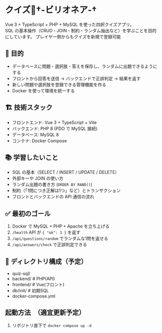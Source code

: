 # クイズ🪼†-ビリオネア-†
Vue 3 + TypeScript + PHP + MySQL を使った四択クイズアプリ。  
SQL の基本操作（CRUD・JOIN・制約・ランダム抽出など）を学ぶことを目的にしています。
プレイヤー側からもクイズを新規で登録可能

## 🎯 目的
- データベースに問題・選択肢・答えを保存し、ランダムに出題できるようにする
- フロントから回答を送信 → バックエンドで正誤判定 → 結果を返す
- 新しい問題や選択肢を登録できる管理機能を作る
- Docker を使って環境を統一する

## 🏗 技術スタック
- フロントエンド: Vue 3 + TypeScript + Vite
- バックエンド: PHP 8 (PDO で MySQL 接続)
- データベース: MySQL 8
- コンテナ: Docker Compose

## 📚 学習したいこと
- SQL の基本（SELECT / INSERT / UPDATE / DELETE）
- 外部キーや JOIN の使い方
- ランダム出題の書き方 (`ORDER BY RAND()`)
- 制約（「1問につき正解は1つ」など）とトランザクション
- フロントとバックエンドの API 通信の流れ

## ✅ 最初のゴール
1. Docker で MySQL + PHP + Apache を立ち上げる  
2. `/health` API が `{ "ok": 1 }` を返す  
3. `/api/questions/random` でランダムな1問を返せる  
4. `/api/answers/check` で正誤判定できる  

## 📂 ディレクトリ構成（予定）
- quiz-sql/
- backend/ # PHP(API)
- frontend/ # Vue(フロント)
- db/init/ # 初期SQL
- docker-compose.yml


## 起動方法　（適宜更新予定）
1. リポジトリ直下で
   ```docker compose up -d```
